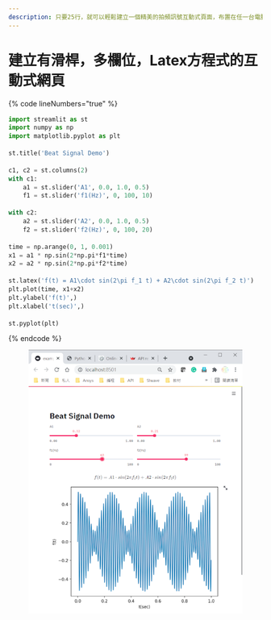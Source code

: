 ```yaml
---
description: 只要25行，就可以輕鬆建立一個精美的拍頻訊號互動式頁面，布置在任一台電腦上面，就可以從遠端登入網頁使用。
---
```


# 建立有滑桿，多欄位，Latex方程式的互動式網頁

{% code lineNumbers="true" %}
```python
import streamlit as st
import numpy as np
import matplotlib.pyplot as plt

st.title('Beat Signal Demo')

c1, c2 = st.columns(2)
with c1:
    a1 = st.slider('A1', 0.0, 1.0, 0.5)
    f1 = st.slider('f1(Hz)', 0, 100, 10)

with c2:
    a2 = st.slider('A2', 0.0, 1.0, 0.5)
    f2 = st.slider('f2(Hz)', 0, 100, 20)

time = np.arange(0, 1, 0.001)
x1 = a1 * np.sin(2*np.pi*f1*time)
x2 = a2 * np.sin(2*np.pi*f2*time)

st.latex('f(t) = A1\cdot sin(2\pi f_1 t) + A2\cdot sin(2\pi f_2 t)')
plt.plot(time, x1+x2)
plt.ylabel('f(t)',)
plt.xlabel('t(sec)',)

st.pyplot(plt)
```
{% endcode %}

<figure><img src="../.gitbook/assets/image (43).png" alt=""><figcaption></figcaption></figure>
